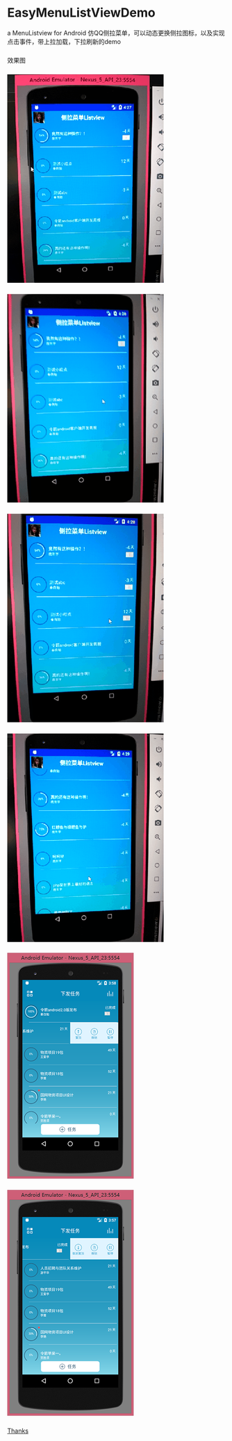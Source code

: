 # EasyMenuListViewDemo
a MenuListview for Android 仿QQ侧拉菜单，可以动态更换侧拉图标，以及实现点击事件，带上拉加载，下拉刷新的demo
###
效果图
###
![image](https://github.com/PangHaHa12138/EasyMenuListViewDemo/blob/master/screenshot/1.gif)
###
![image](https://github.com/PangHaHa12138/EasyMenuListViewDemo/blob/master/screenshot/2.gif)
###
![image](https://github.com/PangHaHa12138/EasyMenuListViewDemo/blob/master/screenshot/3.gif)
###
![image](https://github.com/PangHaHa12138/EasyMenuListViewDemo/blob/master/screenshot/4.gif)
###
![image](https://github.com/PangHaHa12138/EasyMenuListViewDemo/blob/master/screenshot/5.png)
###
![image](https://github.com/PangHaHa12138/EasyMenuListViewDemo/blob/master/screenshot/6.png)
###
[Thanks](https://github.com/baoyongzhang/SwipeMenuListView)
